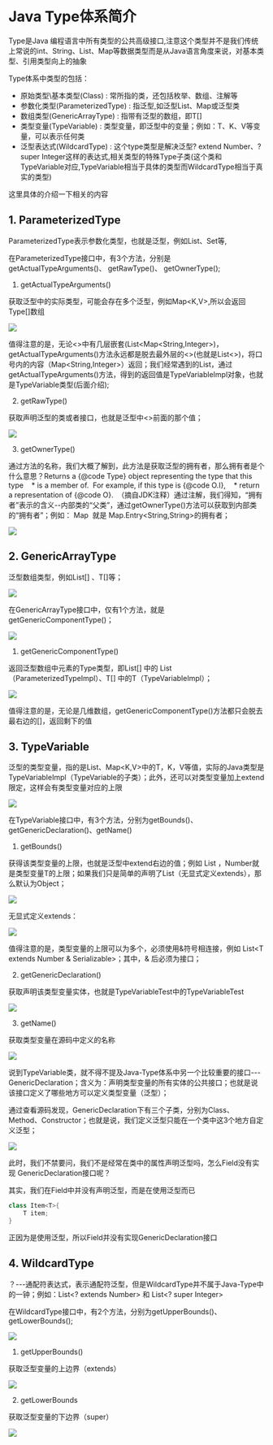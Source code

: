 

# Java Type体系简介

Type是Java 编程语言中所有类型的公共高级接口,注意这个类型并不是我们传统上常说的int、String、List、Map等数据类型而是从Java语言角度来说，对基本类型、引用类型向上的抽象

Type体系中类型的包括：

- 原始类型\基本类型(Class) : 常所指的类，还包括枚举、数组、注解等
- 参数化类型(ParameterizedType) : 指泛型,如泛型List、Map或泛型类
- 数组类型(GenericArrayType) : 指带有泛型的数组，即T[] 
- 类型变量(TypeVariable) : 类型变量，即泛型中的变量；例如：T、K、V等变量，可以表示任何类
- 泛型表达式(WildcardType) : 这个type类型是解决泛型? extend Number、? super Integer这样的表达式,相关类型的特殊Type子类(这个类和TypeVariable对应,TypeVariable相当于具体的类型而WildcardType相当于真实的类型)

这里具体的介绍一下相关的内容

## 1. ParameterizedType

ParameterizedType表示参数化类型，也就是泛型，例如List<T>、Set<T>等,

在ParameterizedType接口中，有3个方法，分别是getActualTypeArguments()、 getRawType()、 getOwnerType();

1. getActualTypeArguments()

获取泛型中的实际类型，可能会存在多个泛型，例如Map<K,V>,所以会返回Type[]数组

![](/blogimg/java/t/1.png)

值得注意的是，无论<>中有几层嵌套(List<Map<String,Integer>)，getActualTypeArguments()方法永远都是脱去最外层的<>(也就是List<>)，将口号内的内容（Map<String,Integer>）返回；我们经常遇到的List<T>，通过getActualTypeArguments()方法，得到的返回值是TypeVariableImpl对象，也就是TypeVariable类型(后面介绍);


2. getRawType()

获取声明泛型的类或者接口，也就是泛型中<>前面的那个值；

![](/blogimg/java/t/2.png)

3. getOwnerType()

通过方法的名称，我们大概了解到，此方法是获取泛型的拥有者，那么拥有者是个什么意思？Returns a {@code Type} object representing the type that this type     * is a member of.  For example, if this type is {@code O.I},     * return a representation of {@code O}.  （摘自JDK注释）通过注解，我们得知，“拥有者”表示的含义--内部类的“父类”，通过getOwnerType()方法可以获取到内部类的“拥有者”；例如： Map  就是 Map.Entry<String,String>的拥有者；

![](/blogimg/java/t/3.png)

## 2. GenericArrayType

泛型数组类型，例如List<String>[] 、T[]等；

![](/blogimg/java/t/4.png)

在GenericArrayType接口中，仅有1个方法，就是getGenericComponentType()；

![](/blogimg/java/t/5.png)

1. getGenericComponentType()

返回泛型数组中元素的Type类型，即List<String>[] 中的 List<String>（ParameterizedTypeImpl）、T[] 中的T（TypeVariableImpl）；

![](/blogimg/java/t/6.png)

值得注意的是，无论是几维数组，getGenericComponentType()方法都只会脱去最右边的[]，返回剩下的值

## 3. TypeVariable

泛型的类型变量，指的是List<T>、Map<K,V>中的T，K，V等值，实际的Java类型是TypeVariableImpl（TypeVariable的子类）；此外，还可以对类型变量加上extend限定，这样会有类型变量对应的上限

![](/blogimg/java/t/7.png)

在TypeVariable接口中，有3个方法，分别为getBounds()、getGenericDeclaration()、getName()

1.  getBounds()

获得该类型变量的上限，也就是泛型中extend右边的值；例如 List<T extends Number> ，Number就是类型变量T的上限；如果我们只是简单的声明了List<T>（无显式定义extends），那么默认为Object；

![](/blogimg/java/t/8.png)

无显式定义extends：

![](/blogimg/java/t/9.png)

值得注意的是，类型变量的上限可以为多个，必须使用&符号相连接，例如 List<T extends Number & Serializable>；其中，& 后必须为接口；

2. getGenericDeclaration()

获取声明该类型变量实体，也就是TypeVariableTest<T>中的TypeVariableTest

![](/blogimg/java/t/10.png)

3. getName()

获取类型变量在源码中定义的名称

![](/blogimg/java/t/11.png)

说到TypeVariable类，就不得不提及Java-Type体系中另一个比较重要的接口---GenericDeclaration；含义为：声明类型变量的所有实体的公共接口；也就是说该接口定义了哪些地方可以定义类型变量（泛型）；

通过查看源码发现，GenericDeclaration下有三个子类，分别为Class、Method、Constructor；也就是说，我们定义泛型只能在一个类中这3个地方自定义泛型；

![](/blogimg/java/t/12.png)

此时，我们不禁要问，我们不是经常在类中的属性声明泛型吗，怎么Field没有实现 GenericDeclaration接口呢？

其实，我们在Field中并没有声明泛型，而是在使用泛型而已

```java
class Item<T>{
    T item;
}
```

正因为是使用泛型，所以Field并没有实现GenericDeclaration接口

## 4. WildcardType

？---通配符表达式，表示通配符泛型，但是WildcardType并不属于Java-Type中的一钟；例如：List<? extends Number> 和 List<? super Integer>

在WildcardType接口中，有2个方法，分别为getUpperBounds()、getLowerBounds();

![](/blogimg/java/t/13.png)

1. getUpperBounds()

获取泛型变量的上边界（extends）

![](/blogimg/java/t/14.png)

2. getLowerBounds

获取泛型变量的下边界（super）

![](/blogimg/java/t/15.png)